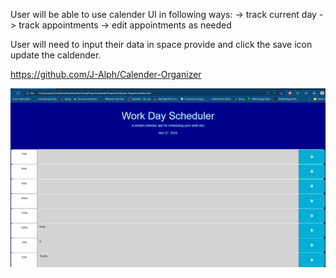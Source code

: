 User will be able to use calender UI in following ways:
    -> track current day
    -> track appointments
    -> edit appointments as needed

User will need to input their data in space provide and click the save icon update the caldender.

https://github.com/J-Alph/Calender-Organizer


![Deployed](./Assets/Screenshot%202023-03-27%20220152.png)